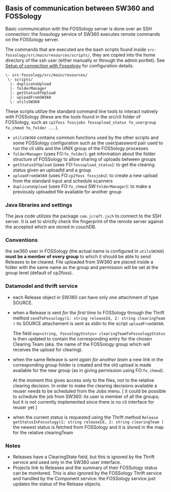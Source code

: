 ## Basis of communication between SW360 and FOSSology

Basic communication with the FOSSology server is done over an SSH connection: the fossology service of SW360 executes remote commands on the FOSSology server.

The commands that are executed are the bash scripts found inside `src-fossology/src/main/resources/scripts/`, they are copied into the home directory of the ssh user (either manually or through the admin portlet).
See [Setup of connection with Fossology](Fossology-Setup) for configuration details.

```
\- src-fossology/src/main/resources/
 \- scripts/
  |- duplicateUpload
  |- folderManager
  |- getStatusOfUpload
  |- uploadFromSW360
  \- utilsSW360
```

These scripts utilize the standard command line tools to interact natively with FOSSology (these are the tools found in the src/cli folder of FOSSology, such as `cp2foss fossjobs fossupload_status fo_usergroup fo_chmod fo_folder ...`).

* `utilsSW360` contains common functions used by the other scripts and some FOSSology configuration such as the user/password pair used to run the cli utils and the UNIX group of the FOSSology processes
* `folderManager` (uses FO:`fo_folder`): get information about the folder structure of FOSSology to allow sharing of uploads between groups
* `getStatusOfUpload` (uses FO:`fossupload_status`): to get the clearing status given an uploadId and a group
* `uploadFromSW360` (uses FO:`cp2foss fossjobs`): to create a new upload from the standard input and schedule scanners
* `duplicateUpload` (uses FO:`fo_chmod` SW:`folderManager`): to make a previously uploaded file available for another group

### Java libraries and settings

The java code utilizes the package `com.jcraft.jsch` to connect to the SSH server. It is set to strictly check the fingerprint of the remote server against the accepted which are stored in couchDB.

### Conventions

the sw360 user in FOSSology (the actual name is configured in `utilsSW360`) **must be a member of every group** to which it should be able to send Releases to be cleared.
File uploaded from SW360 are placed inside a folder with the same name as the group and permission will be set at the group level (default of cp2foss).

### Datamodel and thrift service

* each Release object in SW360 can have only one attachment of type SOURCE.
* when a Release is sent *for the first time* to FOSSology through the Thrift method `sendToFossology(1: string releaseId, 2: string clearingTeam )` its SOURCE attachement is sent as stdin to the script `uploadFromSW360`. 

    The field `map<string, FossologyStatus> clearingTeamToFossologyStatus` is then updated to contain the corresponding entry for the chosen Clearing Team (aka. the name of the FOSSology group which will receives the upload for clearing).
* when the same Release is *sent again for another team* a new *link* in the corresponding group folder is created and the old upload is made available for the new group (as in giving permission using FO:`fo_chmod`).

    At the moment this gives access only to the files, not to the relative clearing decision.
    In order to make the clearing decisions available a reuser needs to be scheduled from the Jobs menu. [ it could be possible to schedule the job from SW360: its user is member of all the groups; but it is not currently implemented since there is no cli interface for reuser yet ]
* when the current status is requested using the Thrift method `Release getStatusInFossology(1: string releaseId, 2: string clearingTeam )` the newest status is fetched from FOSSology and it is stored in the map for the relative clearingTeam

### Notes

* Releases have a ClearingState field, but this is ignored by the Thrift service and used only in the SW360 user interface. 
* Projects link to Releases and the summary of their FOSSology status can be monitored. This is also ignored by the FOSSology Thrift service and handled by the Component service: the FOSSology service just updates the status of the Release objects.